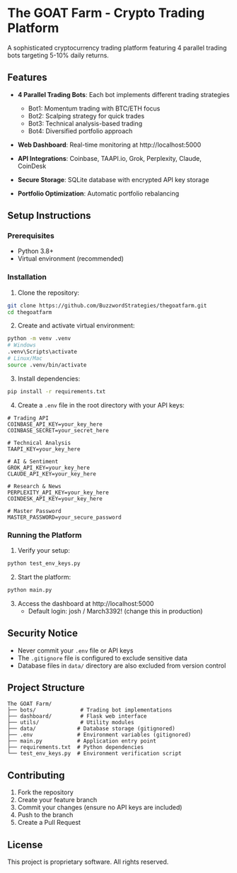 # The GOAT Farm - Crypto Trading Platform

A sophisticated cryptocurrency trading platform featuring 4 parallel trading bots targeting 5-10% daily returns.

## Features

- **4 Parallel Trading Bots**: Each bot implements different trading strategies
  - Bot1: Momentum trading with BTC/ETH focus
  - Bot2: Scalping strategy for quick trades
  - Bot3: Technical analysis-based trading
  - Bot4: Diversified portfolio approach

- **Web Dashboard**: Real-time monitoring at http://localhost:5000
- **API Integrations**: Coinbase, TAAPI.io, Grok, Perplexity, Claude, CoinDesk
- **Secure Storage**: SQLite database with encrypted API key storage
- **Portfolio Optimization**: Automatic portfolio rebalancing

## Setup Instructions

### Prerequisites
- Python 3.8+
- Virtual environment (recommended)

### Installation

1. Clone the repository:
```bash
git clone https://github.com/BuzzwordStrategies/thegoatfarm.git
cd thegoatfarm
```

2. Create and activate virtual environment:
```bash
python -m venv .venv
# Windows
.venv\Scripts\activate
# Linux/Mac
source .venv/bin/activate
```

3. Install dependencies:
```bash
pip install -r requirements.txt
```

4. Create a `.env` file in the root directory with your API keys:
```env
# Trading API
COINBASE_API_KEY=your_key_here
COINBASE_SECRET=your_secret_here

# Technical Analysis
TAAPI_KEY=your_key_here

# AI & Sentiment
GROK_API_KEY=your_key_here
CLAUDE_API_KEY=your_key_here

# Research & News
PERPLEXITY_API_KEY=your_key_here
COINDESK_API_KEY=your_key_here

# Master Password
MASTER_PASSWORD=your_secure_password
```

### Running the Platform

1. Verify your setup:
```bash
python test_env_keys.py
```

2. Start the platform:
```bash
python main.py
```

3. Access the dashboard at http://localhost:5000
   - Default login: josh / March3392! (change this in production)

## Security Notice

- Never commit your `.env` file or API keys
- The `.gitignore` file is configured to exclude sensitive data
- Database files in `data/` directory are also excluded from version control

## Project Structure

```
The GOAT Farm/
├── bots/              # Trading bot implementations
├── dashboard/         # Flask web interface
├── utils/             # Utility modules
├── data/             # Database storage (gitignored)
├── .env              # Environment variables (gitignored)
├── main.py           # Application entry point
├── requirements.txt  # Python dependencies
└── test_env_keys.py  # Environment verification script
```

## Contributing

1. Fork the repository
2. Create your feature branch
3. Commit your changes (ensure no API keys are included)
4. Push to the branch
5. Create a Pull Request

## License

This project is proprietary software. All rights reserved.
